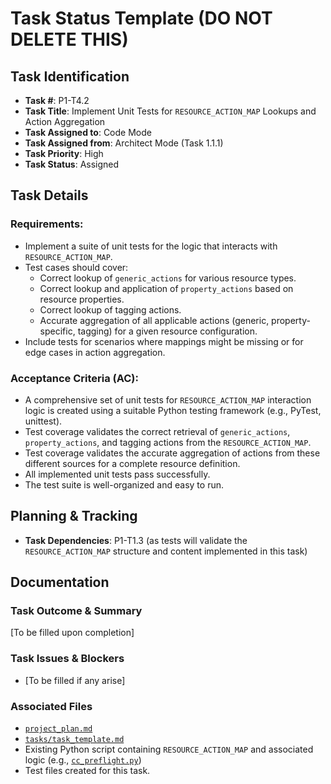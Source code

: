 # Task Status Template (DO NOT DELETE THIS)

## Task Identification
- **Task #**: P1-T4.2
- **Task Title**: Implement Unit Tests for `RESOURCE_ACTION_MAP` Lookups and Action Aggregation
- **Task Assigned to**: Code Mode
- **Task Assigned from**: Architect Mode (Task 1.1.1)
- **Task Priority**: High
- **Task Status**: Assigned

## Task Details
### Requirements:
- Implement a suite of unit tests for the logic that interacts with `RESOURCE_ACTION_MAP`.
- Test cases should cover:
    - Correct lookup of `generic_actions` for various resource types.
    - Correct lookup and application of `property_actions` based on resource properties.
    - Correct lookup of tagging actions.
    - Accurate aggregation of all applicable actions (generic, property-specific, tagging) for a given resource configuration.
- Include tests for scenarios where mappings might be missing or for edge cases in action aggregation.

### Acceptance Criteria (AC):
- A comprehensive set of unit tests for `RESOURCE_ACTION_MAP` interaction logic is created using a suitable Python testing framework (e.g., PyTest, unittest).
- Test coverage validates the correct retrieval of `generic_actions`, `property_actions`, and tagging actions from the `RESOURCE_ACTION_MAP`.
- Test coverage validates the accurate aggregation of actions from these different sources for a complete resource definition.
- All implemented unit tests pass successfully.
- The test suite is well-organized and easy to run.

## Planning & Tracking
- **Task Dependencies**: P1-T1.3 (as tests will validate the `RESOURCE_ACTION_MAP` structure and content implemented in this task)

## Documentation
### Task Outcome & Summary
[To be filled upon completion]

### Task Issues & Blockers
- [To be filled if any arise]

### Associated Files
- [`project_plan.md`](project_plan.md)
- [`tasks/task_template.md`](tasks/task_template.md)
- Existing Python script containing `RESOURCE_ACTION_MAP` and associated logic (e.g., [`cc_preflight.py`](cc_preflight.py))
- Test files created for this task.